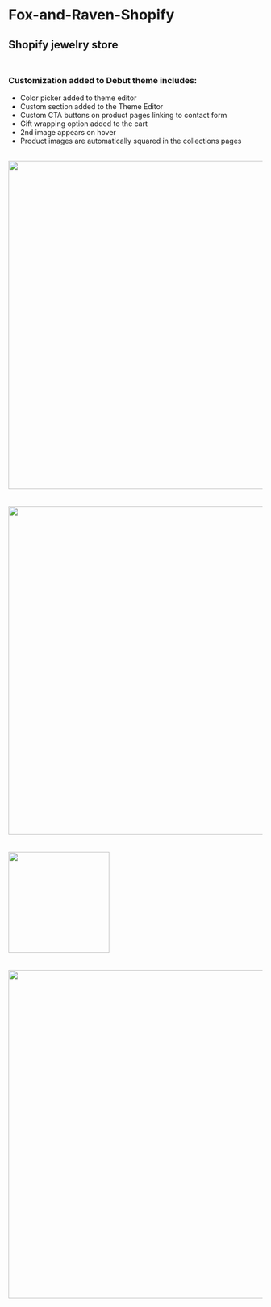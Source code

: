# Fox-and-Raven-Shopify

## Shopify jewelry store<br><br>

### Customization added to Debut theme includes:<br>
- Color picker added to theme editor<br>
- Custom section added to the Theme Editor<br>
- Custom CTA buttons on product pages linking to contact form<br>
- Gift wrapping option added to the cart<br>
- 2nd image appears on hover<br>
- Product images are automatically squared in the collections pages
<br><br>
<img src="https://github.com/amym321/Fox-and-Raven-Shopify-D/blob/master/project-images/FoxRaven.jpg" width="650">
<br><br><br>
<img src="https://github.com/amym321/Fox-and-Raven-Shopify-D/blob/master/project-images/CTA.jpg" width="650">
<br><br><br>
<img src="https://github.com/amym321/Fox-and-Raven-Shopify-D/blob/master/project-images/editor1.jpg" width="200">
<br><br><br>
<img src="https://github.com/amym321/Fox-and-Raven-Shopify-D/blob/master/project-images/editor2.jpg" width="650">
